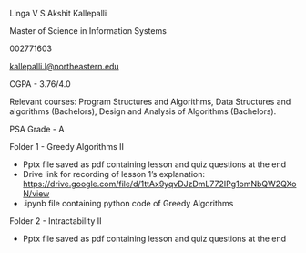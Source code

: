 ﻿Linga V S Akshit Kallepalli 

Master of Science in Information Systems 

002771603 

kallepalli.l@northeastern.edu 

CGPA - 3.76/4.0 

Relevant courses: Program Structures and Algorithms, Data Structures and algorithms (Bachelors), Design and Analysis of Algorithms (Bachelors).

PSA Grade - A 


Folder 1 -  Greedy Algorithms II

- Pptx file saved as pdf containing lesson and quiz questions at the end
- Drive link for recording of lesson 1’s explanation: https://drive.google.com/file/d/1ttAx9yqvDJzDmL772IPg1omNbQW2QXoN/view
- .ipynb file containing python code of Greedy Algorithms

Folder 2 - Intractability II 

- Pptx file saved as pdf containing lesson and quiz questions at the end



